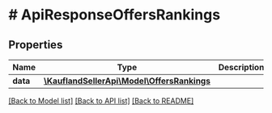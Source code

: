 # # ApiResponseOffersRankings

## Properties

Name | Type | Description | Notes
------------ | ------------- | ------------- | -------------
**data** | [**\KauflandSellerApi\Model\OffersRankings**](OffersRankings.md) |  |

[[Back to Model list]](../../README.md#models) [[Back to API list]](../../README.md#endpoints) [[Back to README]](../../README.md)
